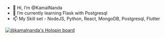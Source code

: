 - 👋 Hi, I’m @KamalNanda 
- 🌱 I’m currently learning Flask with Postgresql
- 📫 My Skill set - NodeJS, Python, React, MongoDB, Postgresql, Flutter

[![@kamalnanda's Holopin board](https://holopin.me/kamalnanda)](https://holopin.io/@kamalnanda)

<!---
KamalNanda/KamalNanda is a ✨ special ✨ repository because its `README.md` (this file) appears on your GitHub profile.
You can click the Preview link to take a look at your changes.
--->
